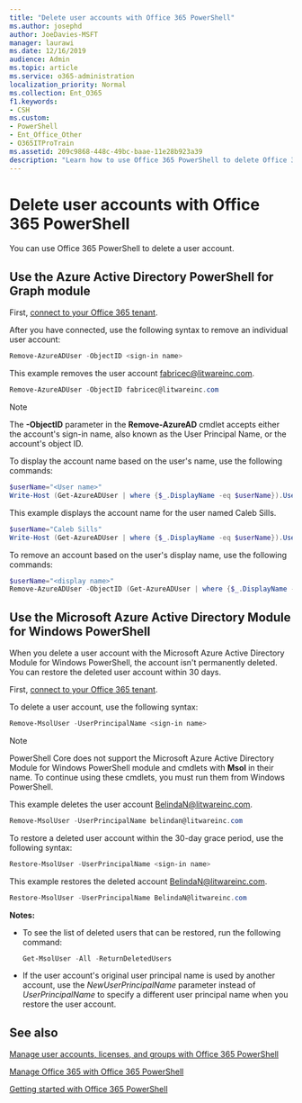 ```yaml
---
title: "Delete user accounts with Office 365 PowerShell"
ms.author: josephd
author: JoeDavies-MSFT
manager: laurawi
ms.date: 12/16/2019
audience: Admin
ms.topic: article
ms.service: o365-administration
localization_priority: Normal
ms.collection: Ent_O365
f1.keywords:
- CSH
ms.custom: 
- PowerShell
- Ent_Office_Other
- O365ITProTrain
ms.assetid: 209c9868-448c-49bc-baae-11e28b923a39
description: "Learn how to use Office 365 PowerShell to delete Office 365 user accounts."
---
```


# Delete user accounts with Office 365 PowerShell

You can use Office 365 PowerShell to delete a user account.
   
## Use the Azure Active Directory PowerShell for Graph module

First, [connect to your Office 365 tenant](connect-to-office-365-powershell.md#connect-with-the-azure-active-directory-powershell-for-graph-module).

After you have connected, use the following syntax to remove an individual user account:
  
```powershell
Remove-AzureADUser -ObjectID <sign-in name>
```

This example removes the user account fabricec@litwareinc.com.
  
```powershell
Remove-AzureADUser -ObjectID fabricec@litwareinc.com
```

> [!NOTE]
> The **-ObjectID** parameter in the **Remove-AzureAD** cmdlet accepts either the account's sign-in name, also known as the User Principal Name, or the account's object ID.
  
To display the account name based on the user's name, use the following commands:
  
```powershell
$userName="<User name>"
Write-Host (Get-AzureADUser | where {$_.DisplayName -eq $userName}).UserPrincipalName
```

This example displays the account name for the user named Caleb Sills.
  
```powershell
$userName="Caleb Sills"
Write-Host (Get-AzureADUser | where {$_.DisplayName -eq $userName}).UserPrincipalName
```

To remove an account based on the user's display name, use the following commands:
  
```powershell
$userName="<display name>"
Remove-AzureADUser -ObjectID (Get-AzureADUser | where {$_.DisplayName -eq $userName}).UserPrincipalName
```

## Use the Microsoft Azure Active Directory Module for Windows PowerShell

When you delete a user account with the Microsoft Azure Active Directory Module for Windows PowerShell, the account isn't permanently deleted. You can restore the deleted user account within 30 days.

First, [connect to your Office 365 tenant](connect-to-office-365-powershell.md#connect-with-the-microsoft-azure-active-directory-module-for-windows-powershell).

To delete a user account, use the following syntax:
  
```powershell
Remove-MsolUser -UserPrincipalName <sign-in name>
```

>[!Note]
>PowerShell Core does not support the Microsoft Azure Active Directory Module for Windows PowerShell module and cmdlets with **Msol** in their name. To continue using these cmdlets, you must run them from Windows PowerShell.
>

This example deletes the user account BelindaN@litwareinc.com.
  
```powershell
Remove-MsolUser -UserPrincipalName belindan@litwareinc.com
```

To restore a deleted user account within the 30-day grace period, use the following syntax:
  
```powershell
Restore-MsolUser -UserPrincipalName <sign-in name>
```

This example restores the deleted account BelindaN@litwareinc.com.
  
```powershell
Restore-MsolUser -UserPrincipalName BelindaN@litwareinc.com
```

 **Notes:**
  
- To see the list of deleted users that can be restored, run the following command:
    
  ```powershell
  Get-MsolUser -All -ReturnDeletedUsers
  ```

- If the user account's original user principal name is used by another account, use the _NewUserPrincipalName_ parameter instead of _UserPrincipalName_ to specify a different user principal name when you restore the user account.


## See also

[Manage user accounts, licenses, and groups with Office 365 PowerShell](manage-user-accounts-and-licenses-with-office-365-powershell.md)
  
[Manage Office 365 with Office 365 PowerShell](manage-office-365-with-office-365-powershell.md)
  
[Getting started with Office 365 PowerShell](getting-started-with-office-365-powershell.md)
